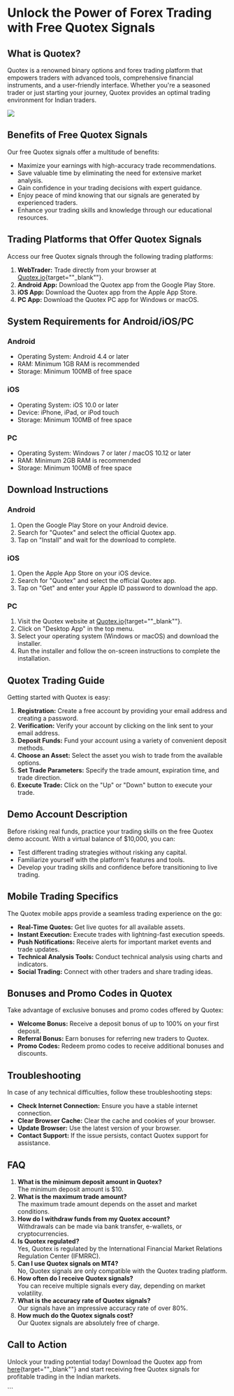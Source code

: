 # Unlock the Power of Forex Trading with Free Quotex Signals

## What is Quotex?

Quotex is a renowned binary options and forex trading platform that
empowers traders with advanced tools, comprehensive financial
instruments, and a user-friendly interface. Whether you\'re a seasoned
trader or just starting your journey, Quotex provides an optimal trading
environment for Indian traders.

[![](https://static.quotex.io/files/4_en/300_250.jpg)](https://traff.sbs/brokerqxlid)

## Benefits of Free Quotex Signals

Our free Quotex signals offer a multitude of benefits:

-   Maximize your earnings with high-accuracy trade recommendations.
-   Save valuable time by eliminating the need for extensive market
    analysis.
-   Gain confidence in your trading decisions with expert guidance.
-   Enjoy peace of mind knowing that our signals are generated by
    experienced traders.
-   Enhance your trading skills and knowledge through our educational
    resources.

## Trading Platforms that Offer Quotex Signals

Access our free Quotex signals through the following trading platforms:

1.  **WebTrader:** Trade directly from your browser at
    [Quotex.io](\%22https://traff.sbs/brokerqxlid\%22){target=""_blank""}.
2.  **Android App:** Download the Quotex app from the Google Play Store.
3.  **iOS App:** Download the Quotex app from the Apple App Store.
4.  **PC App:** Download the Quotex PC app for Windows or macOS.

## System Requirements for Android/iOS/PC

### Android

-   Operating System: Android 4.4 or later
-   RAM: Minimum 1GB RAM is recommended
-   Storage: Minimum 100MB of free space

### iOS

-   Operating System: iOS 10.0 or later
-   Device: iPhone, iPad, or iPod touch
-   Storage: Minimum 100MB of free space

### PC

-   Operating System: Windows 7 or later / macOS 10.12 or later
-   RAM: Minimum 2GB RAM is recommended
-   Storage: Minimum 100MB of free space

## Download Instructions

### Android

1.  Open the Google Play Store on your Android device.
2.  Search for "Quotex" and select the official Quotex app.
3.  Tap on "Install" and wait for the download to complete.

### iOS

1.  Open the Apple App Store on your iOS device.
2.  Search for "Quotex" and select the official Quotex app.
3.  Tap on "Get" and enter your Apple ID password to download the
    app.

### PC

1.  Visit the Quotex website at
    [Quotex.io](\%22https://traff.sbs/brokerqxlid\%22){target=""_blank""}.
2.  Click on "Desktop App" in the top menu.
3.  Select your operating system (Windows or macOS) and download the
    installer.
4.  Run the installer and follow the on-screen instructions to complete
    the installation.

## Quotex Trading Guide

Getting started with Quotex is easy:

1.  **Registration:** Create a free account by providing your email
    address and creating a password.
2.  **Verification:** Verify your account by clicking on the link sent
    to your email address.
3.  **Deposit Funds:** Fund your account using a variety of convenient
    deposit methods.
4.  **Choose an Asset:** Select the asset you wish to trade from the
    available options.
5.  **Set Trade Parameters:** Specify the trade amount, expiration time,
    and trade direction.
6.  **Execute Trade:** Click on the "Up" or "Down" button to
    execute your trade.

## Demo Account Description

Before risking real funds, practice your trading skills on the free
Quotex demo account. With a virtual balance of \$10,000, you can:

-   Test different trading strategies without risking any capital.
-   Familiarize yourself with the platform\'s features and tools.
-   Develop your trading skills and confidence before transitioning to
    live trading.

## Mobile Trading Specifics

The Quotex mobile apps provide a seamless trading experience on the go:

-   **Real-Time Quotes:** Get live quotes for all available assets.
-   **Instant Execution:** Execute trades with lightning-fast execution
    speeds.
-   **Push Notifications:** Receive alerts for important market events
    and trade updates.
-   **Technical Analysis Tools:** Conduct technical analysis using
    charts and indicators.
-   **Social Trading:** Connect with other traders and share trading
    ideas.

## Bonuses and Promo Codes in Quotex

Take advantage of exclusive bonuses and promo codes offered by Quotex:

-   **Welcome Bonus:** Receive a deposit bonus of up to 100% on your
    first deposit.
-   **Referral Bonus:** Earn bonuses for referring new traders to
    Quotex.
-   **Promo Codes:** Redeem promo codes to receive additional bonuses
    and discounts.

## Troubleshooting

In case of any technical difficulties, follow these troubleshooting
steps:

-   **Check Internet Connection:** Ensure you have a stable internet
    connection.
-   **Clear Browser Cache:** Clear the cache and cookies of your
    browser.
-   **Update Browser:** Use the latest version of your browser.
-   **Contact Support:** If the issue persists, contact Quotex support
    for assistance.

## FAQ

1.  **What is the minimum deposit amount in Quotex?**\
    The minimum deposit amount is \$10.
2.  **What is the maximum trade amount?**\
    The maximum trade amount depends on the asset and market conditions.
3.  **How do I withdraw funds from my Quotex account?**\
    Withdrawals can be made via bank transfer, e-wallets, or
    cryptocurrencies.
4.  **Is Quotex regulated?**\
    Yes, Quotex is regulated by the International Financial Market
    Relations Regulation Center (IFMRRC).
5.  **Can I use Quotex signals on MT4?**\
    No, Quotex signals are only compatible with the Quotex trading
    platform.
6.  **How often do I receive Quotex signals?**\
    You can receive multiple signals every day, depending on market
    volatility.
7.  **What is the accuracy rate of Quotex signals?**\
    Our signals have an impressive accuracy rate of over 80%.
8.  **How much do the Quotex signals cost?**\
    Our Quotex signals are absolutely free of charge.

## Call to Action

Unlock your trading potential today! Download the Quotex app from
[here](\%22https://traff.sbs/brokerqxlid\%22){target=""_blank""}
and start receiving free Quotex signals for profitable trading in the
Indian markets.

\`\`\`

